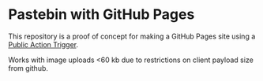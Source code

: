 # Pastebin with GitHub Pages

This repository is a proof of concept for making a GitHub Pages site using a [Public Action Trigger](https://github.com/apps/public-action-trigger).

Works with image uploads <60 kb due to restrictions on client payload size from github.